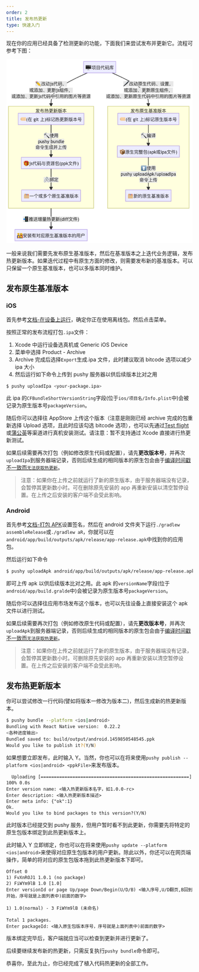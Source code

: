 ```yaml
---
order: 2
title: 发布热更新
type: 快速入门
---
```


现在你的应用已经具备了检测更新的功能，下面我们来尝试发布并更新它。流程可参考下图：

![publishflow](assets/publishflow.png)

一般来说我们需要先发布原生基准版本，然后在基准版本之上迭代业务逻辑，发布热更新版本。如果迭代过程中有原生方面的修改，则需要发布新的基准版本。可以只保留一个原生基准版本，也可以多版本同时维护。

## 发布原生基准版本

### iOS

首先参考[文档-在设备上运行](https://reactnative.cn/docs/running-on-device)，确定你正在使用离线包。然后点击菜单。

按照正常的发布流程打包`.ipa`文件：

1. Xcode 中运行设备选真机或 Generic iOS Device
2. 菜单中选择 Product - Archive
3. Archive 完成后选择`Export`生成.ipa 文件，此时建议取消 bitcode 选项以减少 ipa 大小
4. 然后运行如下命令上传到 pushy 服务器以供后续版本比对之用

```bash
$ pushy uploadIpa <your-package.ipa>
```

此 ipa 的`CFBundleShortVersionString`字段(位于`ios/项目名/Info.plist`中)会被记录为原生版本号`packageVersion`。

随后你可以选择往 AppStore 上传这个版本（注意是刚刚已经 archive 完成的包重新选择 Upload 选项，且此时应该勾选 bitcode 选项），也可以先通过[Test flight](https://developer.apple.com/cn/testflight/)或[蒲公英](https://www.pgyer.com/doc/view/build_ipa)等渠道进行真机安装测试。请注意：暂不支持通过 Xcode 直接进行热更新测试。

如果后续需要再次打包（例如修改原生代码或配置），请先**更改版本号**，并再次`uploadIpa`到服务器端记录，否则后续生成的相同版本的原生包会由于[编译时间戳不一致而`无法获取热更新`](faq.html#热更新报错：热更新已暂停，原因：buildtime-mismatch。)。

> 注意：如果你在上传之前就运行了新的原生版本，由于服务器端没有记录，会暂停其更新数小时。可在删除原先安装的 app 再重新安装以清空暂停设置。在上传之后安装的客户端不会受此影响。

### Android

首先参考[文档-打包 APK](https://reactnative.cn/docs/signed-apk-android)设置签名，然后在 android 文件夹下运行`./gradlew assembleRelease`或`./gradlew aR`，你就可以在`android/app/build/outputs/apk/release/app-release.apk`中找到你的应用包。

然后运行如下命令

```bash
$ pushy uploadApk android/app/build/outputs/apk/release/app-release.apk
```

即可上传 apk 以供后续版本比对之用。此 apk 的`versionName`字段(位于`android/app/build.gralde`中)会被记录为原生版本号`packageVersion`。

随后你可以选择往应用市场发布这个版本，也可以先往设备上直接安装这个 apk 文件以进行测试。

如果后续需要再次打包（例如修改原生代码或配置），请先**更改版本号**，并再次`uploadApk`到服务器端记录，否则后续生成的相同版本的原生包会由于[编译时间戳不一致而`无法获取热更新`](faq.html#热更新报错：热更新已暂停，原因：buildtime-mismatch。)。

> 注意：如果你在上传之前就运行了新的原生版本，由于服务器端没有记录，会暂停其更新数小时。可删除原先安装的 app 再重新安装以清空暂停设置。在上传之后安装的客户端不会受此影响。

## 发布热更新版本

你可以尝试修改一行代码(譬如将版本一修改为版本二)，然后生成新的热更新版本。

```bash
$ pushy bundle --platform <ios|android>
Bundling with React Native version:  0.22.2
<各种进度输出>
Bundled saved to: build/output/android.1459850548545.ppk
Would you like to publish it?(Y/N)
```

如果想要立即发布，此时输入 Y。当然，你也可以在将来使用`pushy publish --platform <ios|android> <ppkFile>`来发布版本。

```
  Uploading [========================================================] 100% 0.0s
Enter version name: <输入热更新版本名字，如1.0.0-rc>
Enter description: <输入热更新版本描述>
Enter meta info: {"ok":1}
Ok.
Would you like to bind packages to this version?(Y/N)
```

此时版本已经提交到 pushy 服务，但用户暂时看不到此更新，你需要先将特定的原生包版本绑定到此热更新版本上。

此时输入 Y 立即绑定，你也可以在将来使用`pushy update --platform <ios|android>`来使得对应原生包版本的用户更新。除此以外，你还可以在网页端操作，简单的将对应的原生包版本拖到此热更新版本下即可。

```
Offset 0
1) FvXnROJ1 1.0.1 (no package)
2) FiWYm9lB 1.0 [1.0]
Enter versionId or page Up/page Down/Begin(U/D/B) <输入序号,U/D翻页,B回到开始，序号就是上面列表中)前面的数字>

1) 1.0(normal) - 3 FiWYm9lB (未命名)

Total 1 packages.
Enter packageId: <输入原生包版本序号，序号就是上面列表中)前面的数字>
```

版本绑定完毕后，客户端就应当可以检查到更新并进行更新了。

后续要继续发布新的热更新，只需反复执行`pushy bundle`命令即可。

恭喜你，至此为止，你已经完成了植入代码热更新的全部工作。
